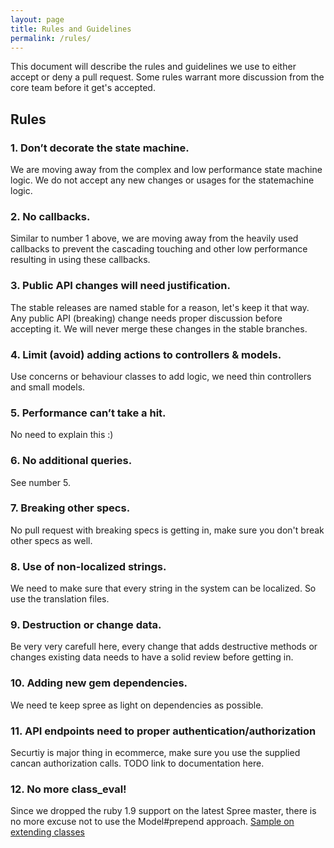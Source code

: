 ```yaml
---
layout: page
title: Rules and Guidelines
permalink: /rules/
---
```


This document will describe the rules and guidelines we use to either accept or
deny a pull request. Some rules warrant more discussion from the core team before
it get's accepted.


## Rules

### 1. Don’t decorate the state machine.
We are moving away from the complex and low performance state machine logic. We do not accept any new changes or usages for the statemachine logic.

### 2. No callbacks.
Similar to number 1 above, we are moving away from the heavily used callbacks to prevent the cascading touching and other low performance resulting in using these callbacks.

### 3. Public API changes will need justification.
The stable releases are named stable for a reason, let's keep it that way. Any public API (breaking) change needs proper discussion before accepting it. We will never merge these changes in the stable branches.

### 4. Limit (avoid) adding actions to controllers & models.
Use concerns or behaviour classes to add logic, we need thin controllers and small models.

### 5. Performance can’t take a hit.
No need to explain this :)

### 6. No additional queries.
See number 5.

### 7. Breaking other specs.
No pull request with breaking specs is getting in, make sure you don't break other specs as well.

### 8. Use of non-localized strings.
We need to make sure that every string in the system can be localized. So use the translation files.

### 9. Destruction or change data.
Be very very carefull here, every change that adds destructive methods or changes existing data needs to have a solid review before getting in.

### 10. Adding new gem dependencies.
We need te keep spree as light on dependencies as possible.

### 11. API endpoints need to proper authentication/authorization
Securtiy is major thing in ecommerce, make sure you use the supplied cancan authorization calls. TODO link to documentation here.

### 12. No more class_eval!
Since we dropped the ruby 1.9 support on the latest Spree master, there is no more excuse not to use the Model#prepend approach. [Sample on extending classes](http://guides.spreecommerce.com/developer/logic.html#extending-classes)
